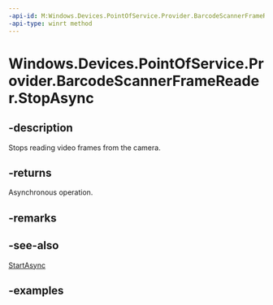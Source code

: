 ```yaml
---
-api-id: M:Windows.Devices.PointOfService.Provider.BarcodeScannerFrameReader.StopAsync
-api-type: winrt method
---
```


<!-- Method syntax.
public IAsyncAction BarcodeScannerFrameReader.StopAsync()
-->

# Windows.Devices.PointOfService.Provider.BarcodeScannerFrameReader.StopAsync

## -description
Stops reading video frames from the camera.

## -returns
Asynchronous operation.

## -remarks

## -see-also
[StartAsync](barcodescannerframereader_startasync_1931900819.md)

## -examples

